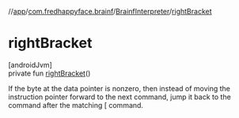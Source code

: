 //[app](../../../index.md)/[com.fredhappyface.brainf](../index.md)/[BrainfInterpreter](index.md)/[rightBracket](right-bracket.md)

# rightBracket

[androidJvm]\
private fun [rightBracket](right-bracket.md)()

If the byte at the data pointer is nonzero, then instead of moving the instruction pointer forward to the next command, jump it back to the command after the matching [ command.
